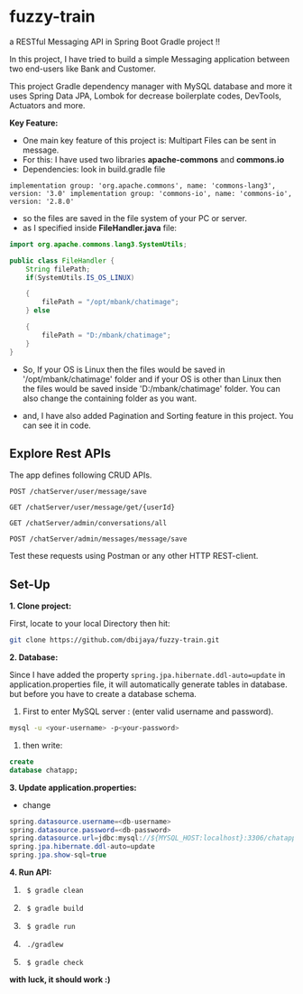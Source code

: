 # fuzzy-train

a RESTful Messaging API in Spring Boot Gradle project !!

In this project, I have tried to build a simple Messaging application between two end-users like Bank and Customer.

This project Gradle dependency manager with MySQL database and more it uses Spring Data JPA, Lombok for decrease
boilerplate codes, DevTools, Actuators and more.

**Key Feature:**

- One main key feature of this project is: Multipart Files can be sent in message.
- For this: I have used two libraries **apache-commons** and **commons.io**
- Dependencies: look in build.gradle file

`
implementation group: 'org.apache.commons', name: 'commons-lang3', version: '3.0' implementation group: 'commons-io', name: 'commons-io', version: '2.8.0'
`

- so the files are saved in the file system of your PC or server.
- as I specified inside **FileHandler.java** file:

```java
import org.apache.commons.lang3.SystemUtils;

public class FileHandler {
    String filePath;
    if(SystemUtils.IS_OS_LINUX)

    {
        filePath = "/opt/mbank/chatimage";
    } else

    {
        filePath = "D:/mbank/chatimage";
    }
}
```

- So, If your OS is Linux then the files would be saved in '/opt/mbank/chatimage' folder and if your OS is other than
  Linux then the files would be saved inside 'D:/mbank/chatimage' folder. You can also change the containing folder as
  you want.

- and, I have also added Pagination and Sorting feature in this project. You can see it in code.

## Explore Rest APIs

The app defines following CRUD APIs.

    POST /chatServer/user/message/save
    
    GET /chatServer/user/message/get/{userId}
    
    GET /chatServer/admin/conversations/all

    POST /chatServer/admin/messages/message/save

Test these requests using Postman or any other HTTP REST-client.

## Set-Up

**1. Clone project:**

First, locate to your local Directory then hit:

```bash
git clone https://github.com/dbijaya/fuzzy-train.git
```

**2. Database:**

Since I have added the property `spring.jpa.hibernate.ddl-auto=update` in application.properties file, it will
automatically generate tables in database. but before you have to create a database schema.

1. First to enter MySQL server : (enter valid username and password).

```bash
mysql -u <your-username> -p<your-password>
```

1. then write:

```sql
create
database chatapp;
```

**3. Update application.properties:**

+ change

```java
spring.datasource.username=<db-username>
spring.datasource.password=<db-password>
spring.datasource.url=jdbc:mysql://${MYSQL_HOST:localhost}:3306/chatapp
spring.jpa.hibernate.ddl-auto=update
spring.jpa.show-sql=true
```

**4. Run API:**

1. ```bash
    $ gradle clean
    ```

1. ```bash
    $ gradle build
    ```

1. ```bash
    $ gradle run
    ```

1. ```bash
    ./gradlew 
    ```

1. ```bash
    $ gradle check
    ```

**with luck, it should work :)**
